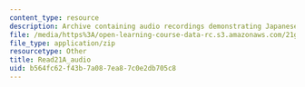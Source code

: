 ```yaml
---
content_type: resource
description: Archive containing audio recordings demonstrating Japanese pronunciation.
file: /media/https%3A/open-learning-course-data-rc.s3.amazonaws.com/21g-504-japanese-iv-spring-2009/b564fc62f43b7a087ea87c0e2db705c8_Read21A_audio.zip
file_type: application/zip
resourcetype: Other
title: Read21A_audio
uid: b564fc62-f43b-7a08-7ea8-7c0e2db705c8
---
```

